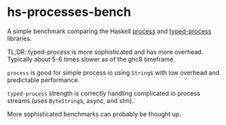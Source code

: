 # hs-processes-bench

A simple benchmark comparing
the Haskell [process](https://hackage.haskell.org/package/process) and
[typed-process](https://hackage.haskell.org/package/typed-process) libraries.

TL;DR: typed-process is more sophisticated and has more overhead.
Typically about 5-6 times slower as of the ghc8 timeframe.

`process` is good for simple process io using `String`s with low overhead and predictable performance.

`typed-process` strength is correctly handling complicated io process streams (uses `ByteString`s, async, and stm).


More sophisticated benchmarks can probably be thought up.
